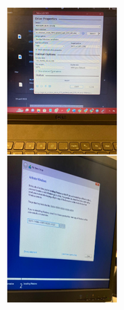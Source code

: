 <img src="images/1.jpg" width="253" height="337" > </img>
<img src="images/10.jpg" width="253" height="337" > </img>

